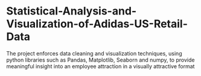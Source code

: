 # Statistical-Analysis-and-Visualization-of-Adidas-US-Retail-Data
The project enforces data cleaning and visualization techniques, using python libraries such as Pandas, Matplotlib, Seaborn and numpy, to provide meaningful insight into an employee attraction in a visually attractive format
